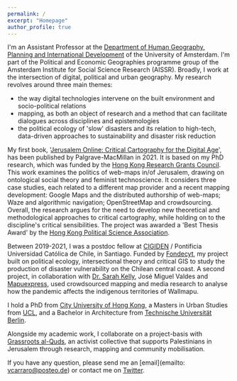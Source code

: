 ```yaml
---
permalink: /
excerpt: "Homepage"
author_profile: true
---
```


I'm an Assistant Professor at the [Department of Human Geography, Planning and International Development](https://www.uva.nl/en/about-the-uva/organisation/faculties/faculty-of-social-and-behavioural-sciences/disciplines/human-geography-planning-and-international-development/human-geography-planning-and-international-development.html) of the University of Amsterdam. I'm part of the Political and Economic Geographies programme group of the Amsterdam Institute for Social Science Research (AISSR). Broadly, I work at the intersection of digital, political and urban geography. My research revolves around three main themes:
* the way digital technologies intervene on the built environment and socio-political relations
* mapping, as both an object of research and a method that can facilitate dialogues across disciplines and epistemologies
* the political ecology of 'slow' disasters and its relation to high-tech, data-driven approaches to sustainability and disaster risk reduction


My first book, '[Jerusalem Online: Critical Cartography for the Digital Age](https://www.palgrave.com/gp/book/9789811633133)', has been published by Palgrave-MacMillan in 2021. It is based on my PhD research, which was funded by the [Hong Kong Research Grants Council](https://www.ugc.edu.hk/eng/rgc/). This work examines the politics of web-maps in/of Jerusalem, drawing on ontological social theory and feminist technoscience. It considers three case studies, each related to a different map provider and a recent mapping development: Google Maps and the distributed authorship of web-maps; Waze and algorithmic navigation; OpenStreetMap and crowdsourcing. Overall, the research argues for the need to develop new theoretical and methodological approaches to critical cartography, while holding on to the discipline's critical sensibilities. The project was awarded a 'Best Thesis Award' by the [Hong Kong Political Science Association](https://hkpsa.wordpress.com/home/about-hkpsa/).


Between 2019-2021, I was a postdoc fellow at [CIGIDEN](http://www.cigiden.cl/) / Pontificia Universidad Cat&oacute;lica de Chile, in Santiago. Funded by [Fondecyt](https://www.conicyt.cl/fondecyt/), my project built on political ecology, intersectional theory and critical GIS to study the production of disaster vulnerability on the Chilean central coast. A second project, in collaboration with [Dr. Sarah Kelly](https://www.kellygeolab.com), José Miguel Valdes and [Mapuexpress](https://www.mapuexpress.org/), used crowdsourced mapping and media research to analyse how the pandemic affects the indigenous territories of Wallmapu.


I hold a PhD from [City University of Hong Kong](https://www.cityu.edu.hk/), a Masters in Urban Studies from [UCL](https://www.ucl.ac.uk/), and a Bachelor in Architecture from [Technische Universit&auml;t Berlin](https://www.tu.berlin).


Alongside my academic work, I collaborate on a project-basis with [Grassroots al-Quds](https://www.grassrootsalquds.net/), an activist collective that supports Palestinians in Jerusalem through research, mapping and community mobilisation.


If you have any question, please send me an [email](emailto: vcarraro@posteo.de) or contact me on [Twitter](https://twitter.com/the_vcarraro).